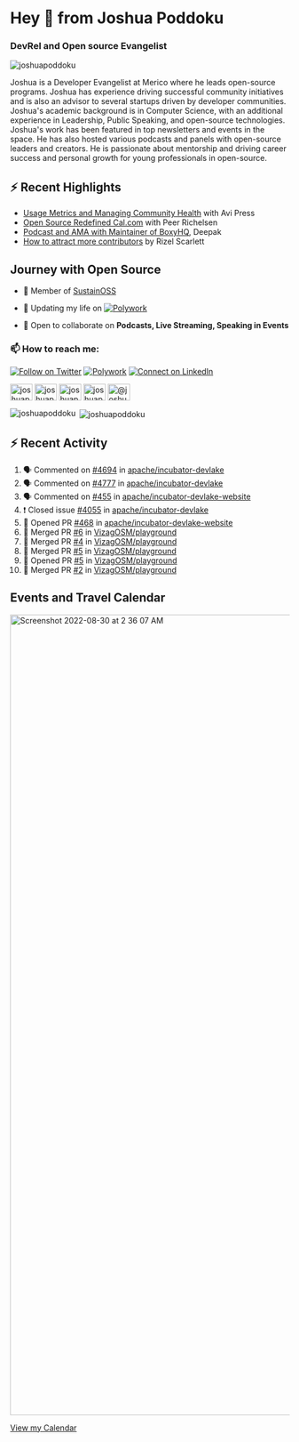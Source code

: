 <h1 align="left">Hey 👋 from Joshua Poddoku</h1>
<h3 align="left">DevRel and Open source Evangelist</h3>

<p align="left"> <img src="https://komarev.com/ghpvc/?username=joshuapoddoku&label=Profile%20views&color=0e75b6&style=flat" alt="joshuapoddoku" /> </p>

Joshua is a Developer Evangelist at Merico where he leads open-source programs. Joshua has experience driving successful community initiatives and is also an advisor to several startups driven by developer communities. Joshua's academic background is in Computer Science, with an additional experience in Leadership, Public Speaking, and open-source technologies. Joshua's work has been featured in top newsletters and events in the space. He has also hosted various podcasts and panels with open-source leaders and creators. He is passionate about mentorship and driving career success and personal growth for young professionals in open-source.

## :zap: Recent Highlights

- [Usage Metrics and Managing Community Health](https://www.youtube.com/watch?v=9-F_2GslGiE) with Avi Press
- [Open Source Redefined Cal.com](https://www.youtube.com/watch?v=HQ9jYOFfCg0) with Peer Richelsen
- [Podcast and AMA with Maintainer of BoxyHQ](https://www.youtube.com/watch?v=SCCBjOSLsK0), Deepak 
- [How to attract more contributors](https://www.youtube.com/watch?v=j-DjYOt6gOs) by Rizel Scarlett

## Journey with Open Source

- 🌱 Member of [SustainOSS](https://discourse.sustainoss.org/u/joshuapoddoku/summary)

- 📝 Updating my life on [![Polywork](https://img.shields.io/badge/--polywork?label=Polywork&logo=Polywork&style=social)](https://www.polywork.com/joshuapod)
 
- 💬 Open to collaborate on **Podcasts, Live Streaming, Speaking in Events**

### 📫 How to reach me:

[![Follow on Twitter](https://img.shields.io/badge/--twitter?label=Twitter&logo=Twitter&style=social)](https://twitter.com/JoshuaPoddoku)  [![Polywork](https://img.shields.io/badge/--polywork?label=Polywork&logo=Polywork&style=social)](https://www.polywork.com/joshuapod) [![Connect on LinkedIn](https://img.shields.io/badge/--linkedin?label=LinkedIn&logo=LinkedIn&style=social)](https://www.linkedin.com/in/joshuapod)


<p align="left">
<a href="https://codepen.io/joshuapoddoku" target="blank"><img align="center" src="https://cdn.jsdelivr.net/npm/simple-icons@3.0.1/icons/codepen.svg" alt="joshuapoddoku" height="30" width="40" /></a>
<a href="https://dev.to/joshuapoddoku" target="blank"><img align="center" src="https://cdn.jsdelivr.net/npm/simple-icons@3.0.1/icons/dev-dot-to.svg" alt="joshuapoddoku" height="30" width="40" /></a>
<a href="https://codesandbox.com/joshuapoddoku" target="blank"><img align="center" src="https://cdn.jsdelivr.net/npm/simple-icons@3.0.1/icons/codesandbox.svg" alt="joshuapoddoku" height="30" width="40" /></a>
<a href="https://instagram.com/the_wittymentor" target="blank"><img align="center" src="https://cdn.jsdelivr.net/npm/simple-icons@3.0.1/icons/instagram.svg" alt="joshuapoddoku" height="30" width="40" /></a>
<a href="https://medium.com/@joshuapod" target="blank"><img align="center" src="https://cdn.jsdelivr.net/npm/simple-icons@3.0.1/icons/medium.svg" alt="@joshuapod" height="30" width="40" /></a>
</p>


<p><img align="left" src="https://github-readme-stats.vercel.app/api/top-langs?username=joshuapoddoku&show_icons=true&locale=en&layout=compact" alt="joshuapoddoku" /></p>

<p>&nbsp;<img align="center" src="https://github-readme-stats.vercel.app/api?username=joshuapoddoku&show_icons=true&locale=en" alt="joshuapoddoku" /></p>

## :zap: Recent Activity

<!--START_SECTION:activity-->
1. 🗣 Commented on [#4694](https://github.com/apache/incubator-devlake/issues/4694) in [apache/incubator-devlake](https://github.com/apache/incubator-devlake)
2. 🗣 Commented on [#4777](https://github.com/apache/incubator-devlake/issues/4777) in [apache/incubator-devlake](https://github.com/apache/incubator-devlake)
3. 🗣 Commented on [#455](https://github.com/apache/incubator-devlake-website/issues/455) in [apache/incubator-devlake-website](https://github.com/apache/incubator-devlake-website)
4. ❗️ Closed issue [#4055](https://github.com/apache/incubator-devlake/issues/4055) in [apache/incubator-devlake](https://github.com/apache/incubator-devlake)
5. 💪 Opened PR [#468](https://github.com/apache/incubator-devlake-website/pull/468) in [apache/incubator-devlake-website](https://github.com/apache/incubator-devlake-website)
6. 🎉 Merged PR [#6](https://github.com/VizagOSM/playground/pull/6) in [VizagOSM/playground](https://github.com/VizagOSM/playground)
7. 🎉 Merged PR [#4](https://github.com/VizagOSM/playground/pull/4) in [VizagOSM/playground](https://github.com/VizagOSM/playground)
8. 🎉 Merged PR [#5](https://github.com/VizagOSM/playground/pull/5) in [VizagOSM/playground](https://github.com/VizagOSM/playground)
9. 💪 Opened PR [#5](https://github.com/VizagOSM/playground/pull/5) in [VizagOSM/playground](https://github.com/VizagOSM/playground)
10. 🎉 Merged PR [#2](https://github.com/VizagOSM/playground/pull/2) in [VizagOSM/playground](https://github.com/VizagOSM/playground)
<!--END_SECTION:activity-->

## Events and Travel Calendar
<img width="1440" alt="Screenshot 2022-08-30 at 2 36 07 AM" src="https://user-images.githubusercontent.com/31725457/187299035-79305247-dda2-4264-b352-17154d498cba.png">

[View my Calendar](https://calendar.google.com/calendar/embed?src=kn998onh29klft2csbbuh4qun0%40group.calendar.google.com&ctz=Asia%2FKolkata "@embed")
